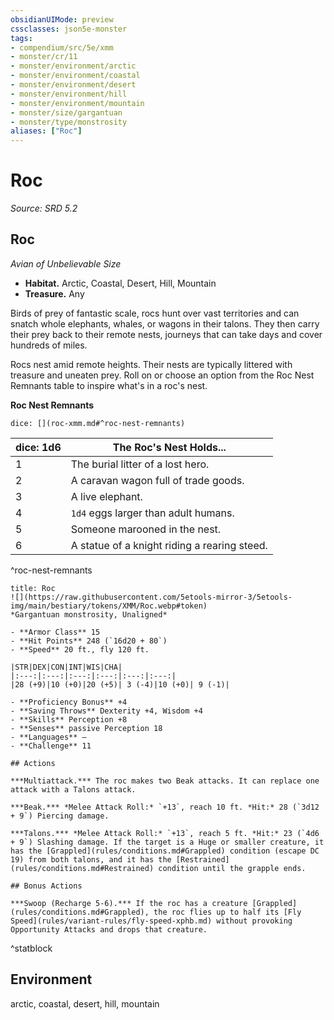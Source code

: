 ```yaml
---
obsidianUIMode: preview
cssclasses: json5e-monster
tags:
- compendium/src/5e/xmm
- monster/cr/11
- monster/environment/arctic
- monster/environment/coastal
- monster/environment/desert
- monster/environment/hill
- monster/environment/mountain
- monster/size/gargantuan
- monster/type/monstrosity
aliases: ["Roc"]
---
```

# Roc
*Source: SRD 5.2*  

## Roc

*Avian of Unbelievable Size*

- **Habitat.** Arctic, Coastal, Desert, Hill, Mountain  
- **Treasure.** Any  

Birds of prey of fantastic scale, rocs hunt over vast territories and can snatch whole elephants, whales, or wagons in their talons. They then carry their prey back to their remote nests, journeys that can take days and cover hundreds of miles.

Rocs nest amid remote heights. Their nests are typically littered with treasure and uneaten prey. Roll on or choose an option from the Roc Nest Remnants table to inspire what's in a roc's nest.

**Roc Nest Remnants**

`dice: [](roc-xmm.md#^roc-nest-remnants)`

| dice: 1d6 | The Roc's Nest Holds... |
|-----------|-------------------------|
| 1 | The burial litter of a lost hero. |
| 2 | A caravan wagon full of trade goods. |
| 3 | A live elephant. |
| 4 | `1d4` eggs larger than adult humans. |
| 5 | Someone marooned in the nest. |
| 6 | A statue of a knight riding a rearing steed. |
^roc-nest-remnants

```ad-statblock
title: Roc
![](https://raw.githubusercontent.com/5etools-mirror-3/5etools-img/main/bestiary/tokens/XMM/Roc.webp#token)
*Gargantuan monstrosity, Unaligned*

- **Armor Class** 15
- **Hit Points** 248 (`16d20 + 80`)
- **Speed** 20 ft., fly 120 ft.

|STR|DEX|CON|INT|WIS|CHA|
|:---:|:---:|:---:|:---:|:---:|:---:|
|28 (+9)|10 (+0)|20 (+5)| 3 (-4)|10 (+0)| 9 (-1)|

- **Proficiency Bonus** +4
- **Saving Throws** Dexterity +4, Wisdom +4
- **Skills** Perception +8
- **Senses** passive Perception 18
- **Languages** —
- **Challenge** 11

## Actions

***Multiattack.*** The roc makes two Beak attacks. It can replace one attack with a Talons attack.

***Beak.*** *Melee Attack Roll:* `+13`, reach 10 ft. *Hit:* 28 (`3d12 + 9`) Piercing damage.

***Talons.*** *Melee Attack Roll:* `+13`, reach 5 ft. *Hit:* 23 (`4d6 + 9`) Slashing damage. If the target is a Huge or smaller creature, it has the [Grappled](rules/conditions.md#Grappled) condition (escape DC 19) from both talons, and it has the [Restrained](rules/conditions.md#Restrained) condition until the grapple ends.

## Bonus Actions

***Swoop (Recharge 5-6).*** If the roc has a creature [Grappled](rules/conditions.md#Grappled), the roc flies up to half its [Fly Speed](rules/variant-rules/fly-speed-xphb.md) without provoking Opportunity Attacks and drops that creature.
```
^statblock

## Environment

arctic, coastal, desert, hill, mountain